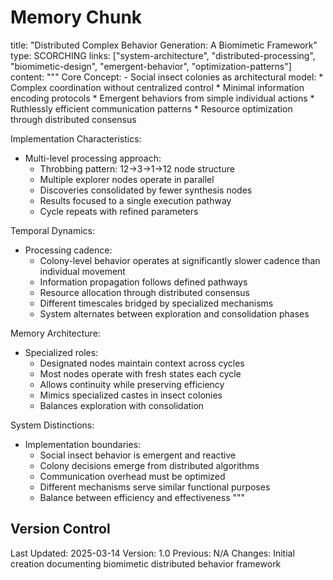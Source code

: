 # Memory Chunk

<chunk>
title: "Distributed Complex Behavior Generation: A Biomimetic Framework"
type: SCORCHING
links: ["system-architecture", "distributed-processing", "biomimetic-design", "emergent-behavior", "optimization-patterns"]
content: """
Core Concept:
- Social insect colonies as architectural model:
  * Complex coordination without centralized control
  * Minimal information encoding protocols
  * Emergent behaviors from simple individual actions
  * Ruthlessly efficient communication patterns
  * Resource optimization through distributed consensus

Implementation Characteristics:
- Multi-level processing approach:
  * Throbbing pattern: 12→3→1→12 node structure
  * Multiple explorer nodes operate in parallel
  * Discoveries consolidated by fewer synthesis nodes
  * Results focused to a single execution pathway
  * Cycle repeats with refined parameters

Temporal Dynamics:
- Processing cadence:
  * Colony-level behavior operates at significantly slower cadence than individual movement
  * Information propagation follows defined pathways
  * Resource allocation through distributed consensus
  * Different timescales bridged by specialized mechanisms
  * System alternates between exploration and consolidation phases

Memory Architecture:
- Specialized roles:
  * Designated nodes maintain context across cycles
  * Most nodes operate with fresh states each cycle
  * Allows continuity while preserving efficiency
  * Mimics specialized castes in insect colonies
  * Balances exploration with consolidation

System Distinctions:
- Implementation boundaries:
  * Social insect behavior is emergent and reactive
  * Colony decisions emerge from distributed algorithms
  * Communication overhead must be optimized
  * Different mechanisms serve similar functional purposes
  * Balance between efficiency and effectiveness
"""
</chunk>

## Version Control
Last Updated: 2025-03-14
Version: 1.0
Previous: N/A
Changes: Initial creation documenting biomimetic distributed behavior framework
